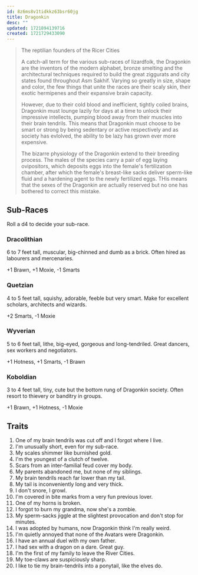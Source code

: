 ```yaml
---
id: 8z6ms8v1tidkkz63bsr60jg
title: Dragonkin
desc: ""
updated: 1721894139716
created: 1721729433090
---
```


> The reptilian founders of the Ricer Cities
>
> A catch-all term for the various sub-races of lizardfolk, the Dragonkin are the inventors of the modern alphabet, bronze smelting and the architectural techniques required to build the great ziggurats and city states found throughout Asm Sakhif. Varying so greatly in size, shape and color, the few things that unite the races are their scaly skin, their exotic hermipenes and their expansive brain capacity.
>
> However, due to their cold blood and inefficient, tightly coiled brains, Dragonkin must lounge lazily for days at a time to unlock their impressive intellects, pumping blood away from their muscles into their brain tendrils. This means that Dragonkin must choose to be smart or strong by being sedentary or active respectively and as society has evlolved, the ability to be lazy has grown ever more expensive.
>
> The bizarre physiology of the Dragonkin extend to their breeding process. The males of the species carry a pair of egg laying ovipositors, which deposits eggs into the female's fertilization chamber, after which the female's breast-like sacks deliver sperm-like fluid and a hardening agent to the newly fertilized eggs. THis means that the sexes of the Dragonkin are actually reserved but no one has bothered to correct this mistake.

## Sub-Races

Roll a d4 to decide your sub-race.

### Dracolithian

6 to 7 feet tall, muscular, big-chinned and dumb as a brick. Often hired as labourers and mercenaries.

+1 Brawn, +1 Moxie, -1 Smarts

### Quetzian

4 to 5 feet tall, squishy, adorable, feeble but very smart. Make for excellent scholars, architects and wizards.

+2 Smarts, -1 Moxie

### Wyverian

5 to 6 feet tall, lithe, big-eyed, gorgeous and long-tendriled. Great dancers, sex workers and negotiators.

+1 Hotness, +1 Smarts, -1 Brawn

### Koboldian

3 to 4 feet tall, tiny, cute but the bottom rung of Dragonkin society. Often resort to thievery or banditry in groups.

+1 Brawn, +1 Hotness, -1 Moxie

## Traits

1. One of my brain tendrils was cut off and I forgot where I live.
2. I'm unusually short, even for my sub-race.
3. My scales shimmer like burnished gold.
4. I'm the youngest of a clutch of twelve.
5. Scars from an inter-familial feud cover my body.
6. My parents abandoned me, but none of my siblings.
7. My brain tendrils reach far lower than my tail.
8. My tail is inconveniently long and very thick.
9. I don't snore, I growl.
10. I'm covered in bite marks from a very fun previous lover.
11. One of my horns is broken.
12. I forgot to burn my grandma, now she's a zombie.
13. My sperm-sacks jiggle at the slightest provocation and don't stop for minutes.
14. I was adopted by humans, now Dragonkin think I'm really weird.
15. I'm quietly annoyed that none of the Avatars were Dragonkin.
16. I have an annual duel with my own father.
17. I had sex with a dragon on a dare. Great guy.
18. I'm the first of my family to leave the River Cities.
19. My toe-claws are suspiciously sharp.
20. I like to tie my brain-tendrils into a ponytail, like the elves do.
